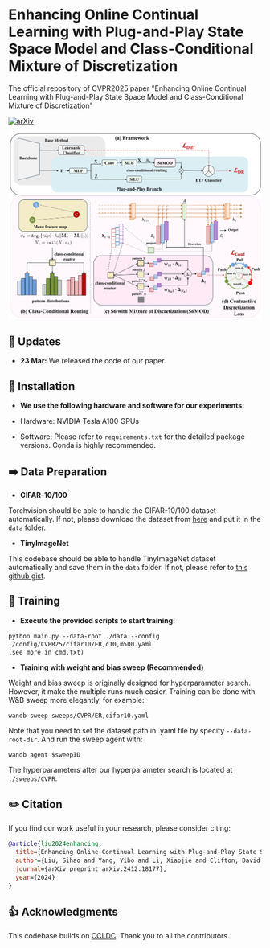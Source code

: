 # Enhancing Online Continual Learning with Plug-and-Play State Space Model and Class-Conditional Mixture of Discretization
The official repository of CVPR2025 paper "Enhancing Online Continual Learning with Plug-and-Play State Space Model and Class-Conditional Mixture of Discretization"

[![arXiv](https://img.shields.io/badge/arXiv-2312.00600-b31b1b.svg)](https://arxiv.org/abs/2412.18177)

![S6MOD Framework](figs/S6Mod.jpg)

## 📒 Updates

* **23 Mar:** We released the code of our paper.

## 🔨 Installation

- **We use the following hardware and software for our experiments:**

- Hardware: NVIDIA Tesla A100 GPUs
- Software: Please refer to `requirements.txt` for the detailed package versions. Conda is highly recommended.

## ➡️ Data Preparation

- **CIFAR-10/100**

Torchvision should be able to handle the CIFAR-10/100 dataset automatically. If not, please download the dataset from [here](https://www.cs.toronto.edu/~kriz/cifar.html) and put it in the `data` folder.

- **TinyImageNet**

This codebase should be able to handle TinyImageNet dataset automatically and save them in the `data` folder. If not, please refer to [this github gist](https://gist.github.com/z-a-f/b862013c0dc2b540cf96a123a6766e54).

## 🚀 Training

- **Execute the provided scripts to start training:**
```shell
python main.py --data-root ./data --config ./config/CVPR25/cifar10/ER,c10,m500.yaml
(see more in cmd.txt)
```
- **Training with weight and bias sweep (Recommended)**

Weight and bias sweep is originally designed for hyperparameter search. However, it make the multiple runs much easier. Training can be done with W&B sweep more elegantly, for example:

```shell
wandb sweep sweeps/CVPR/ER,cifar10.yaml
```

Note that you need to set the dataset path in .yaml file by specify `--data-root-dir`. And run the sweep agent with:

```
wandb agent $sweepID
```

The hyperparameters after our hyperparameter search is located at `./sweeps/CVPR`.

## ✏️ Citation

If you find our work useful in your research, please consider citing:

```bibtex
@article{liu2024enhancing,
  title={Enhancing Online Continual Learning with Plug-and-Play State Space Model and Class-Conditional Mixture of Discretization},
  author={Liu, Sihao and Yang, Yibo and Li, Xiaojie and Clifton, David A and Ghanem, Bernard},
  journal={arXiv preprint arXiv:2412.18177},
  year={2024}
}
```

## 👍 Acknowledgments

This codebase builds on [CCLDC](https://github.com/maorong-wang/CCL-DC). Thank you to all the contributors.